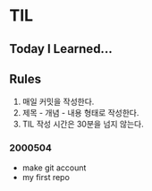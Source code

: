 # TIL

## Today I Learned...

## Rules

1. 매일 커밋을 작성한다.
2. 제목 - 개념 - 내용 형태로 작성한다.
3. TIL 작성 시간은 30분을 넘지 않는다.

### 2000504

- make git account
- my first repo
